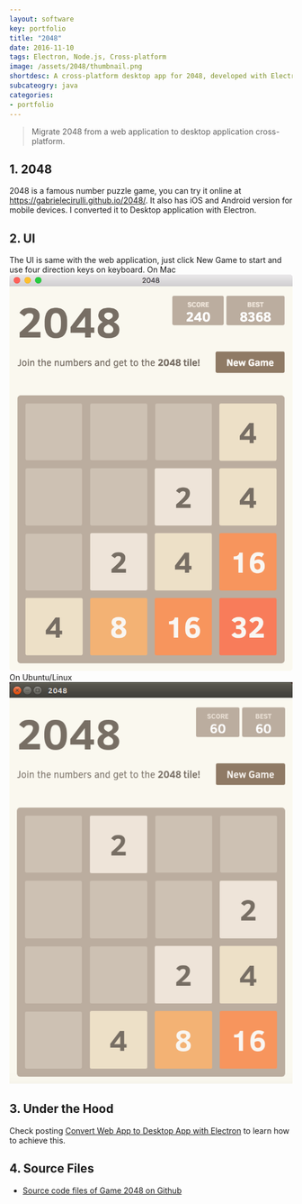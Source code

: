 ```yaml
---
layout: software
key: portfolio
title: "2048"
date: 2016-11-10
tags: Electron, Node.js, Cross-platform
image: /assets/2048/thumbnail.png
shortdesc: A cross-platform desktop app for 2048, developed with Electron and Node.js
subcateogry: java
categories:
- portfolio
---
```


> Migrate 2048 from a web application to desktop application cross-platform.

## 1. 2048
2048 is a famous number puzzle game, you can try it online at https://gabrielecirulli.github.io/2048/. It also has iOS and Android version for mobile devices. I converted it to Desktop application with Electron.

## 2. UI
The UI is same with the web application, just click New Game to start and use four direction keys on keyboard.
On Mac
![image1](/assets/2048/mac.png)  
On Ubuntu/Linux
![image1](/assets/2048/linux.png)  

## 3. Under the Hood
Check posting [Convert Web App to Desktop App with Electron](http://jojozhuang.github.io/blog/2016/11/08/convert-web-app-to-desktop-app-with-electron/) to learn how to achieve this.

## 4. Source Files
* [Source code files of Game 2048 on Github](https://github.com/jojozhuang/Portfolio/tree/master/Game2048)
